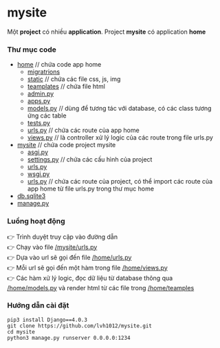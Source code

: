 # mysite
Một **project** có nhiều **application**. Project **mysite** có application **home**
### Thư mục code
- [home](home) // chứa code app home
  - [migratrions](home/migratrions)
  - [static](home/static) // chứa các file css, js, img
  - [teamplates](home/teamplates) // chứa file html
  - [admin.py](home/admin.py)
  - [apps.py](home/apps.py)
  - [models.py](home/models.py) // dùng để tương tác với database, có các class tương ứng các table
  - [tests.py](home/tests.py)
  - [urls.py](home/urls.py) // chứa các route của app home
  - [views.py](home/views.py) // là controller xử lý logic của các route trong file urls.py
- [mysite](mysite) // chứa code project mysite
  - [asgi.py](mysite/asgi,py)
  - [settings.py](mysite/settings.py) // chứa các cấu hình của project
  - [urls.py](mysite/urls.py)
  - [wsgi.py](mysite/wsgi.py)
  - [urls.py](mysite/urls.py) // chứa các route của project, có thể import các route của app home từ file urls.py trong thư mục home
- [db.sqlite3](db.sqlite3)
- [manage.py](manage.py)
### Luồng hoạt động
:point_right: Trình duyệt truy cập vào đường dẫn   
:point_right: Chạy vào file [/mysite/urls.py](mysite/urls.py)   
:point_right: Dựa vào url sẽ gọi đến file [/home/urls.py](home/urls.py)   
:point_right: Mỗi url sẽ gọi đến một hàm trong file [/home/views.py](home/views.py)   
:point_right: Các hàm xử lý logic, đọc dữ liệu từ database thông qua [/home/models.py](home/models.py) và render html từ các file trong [/home/teamples](home/teamplates)   
### Hướng dẫn cài đặt
```
pip3 install Django==4.0.3
git clone https://github.com/lvh1012/mysite.git
cd mysite
python3 manage.py runserver 0.0.0.0:1234 
```
